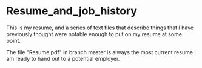Resume_and_job_history
======================

This is my resume, and a series of text files that describe things that I have previously thought were notable enough to put on my resume at some point.

The file "Resume.pdf" in branch master is always the most current resume I am ready to hand out to a potential employer.
